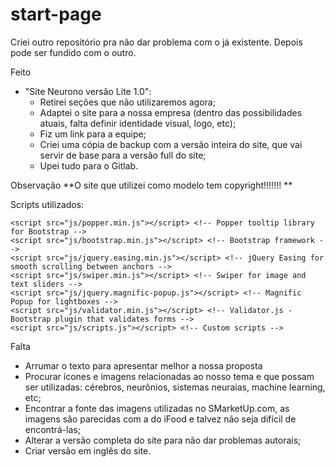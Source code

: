 # start-page

Criei outro repositório pra não dar problema com o já existente. Depois pode ser fundido com o outro.

Feito
- "Site Neurono versão Lite 1.0":
	- Retirei seções que não utilizaremos agora;
	- Adaptei o site para a nossa empresa (dentro das possibilidades atuais, falta definir identidade visual, logo, etc);
	- Fiz um link para a equipe;
	- Criei uma cópia de backup com a versão inteira do site, que vai servir de base para a versão full do site;
	- Upei tudo para o Gitlab.




Observação
**O site que utilizei como modelo tem copyright!!!!!!! **





Scripts utilizados:
<script src="js/jquery.min.js"></script> <!-- jQuery for Bootstrap's JavaScript plugins -->
    <script src="js/popper.min.js"></script> <!-- Popper tooltip library for Bootstrap -->
    <script src="js/bootstrap.min.js"></script> <!-- Bootstrap framework -->
    <script src="js/jquery.easing.min.js"></script> <!-- jQuery Easing for smooth scrolling between anchors -->
    <script src="js/swiper.min.js"></script> <!-- Swiper for image and text sliders -->
    <script src="js/jquery.magnific-popup.js"></script> <!-- Magnific Popup for lightboxes -->
    <script src="js/validator.min.js"></script> <!-- Validator.js - Bootstrap plugin that validates forms -->
    <script src="js/scripts.js"></script> <!-- Custom scripts -->
</body>


Falta
- Arrumar o texto para apresentar melhor a nossa proposta
- Procurar ícones e imagens relacionadas ao nosso tema e que possam ser utilizadas: cérebros, neurônios, sistemas neuraias, machine learning, etc;
- Encontrar a fonte das imagens utilizadas no SMarketUp.com, as imagens são parecidas com a do iFood e talvez não seja difícil de encontrá-las;
- Alterar a versão completa do site para não dar problemas autorais;
- Criar versão em inglês do site.
